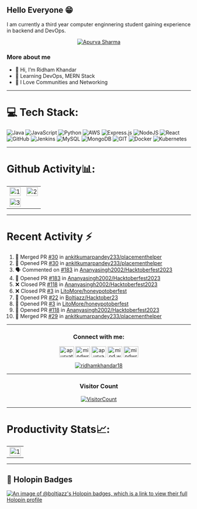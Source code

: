 
## Hello Everyone 😁 

I am currently a third year computer enginnering student gaining experience in backend and DevOps.

<p align="center"><a href="https://github.com/ryo-ma/github-profile-trophy"><img src="https://github-profile-trophy.vercel.app/?username=Rythm18&theme=dracula&column=4&margin-w=15&margin-h=15" alt="Apurva Sharma" /></a></p>


### More about me
- 👋 Hi, I’m Ridham Khandar
- 👀 Learning DevOps, MERN Stack
- 🌱 I Love Communities and Networking


<hr>

# 💻 Tech Stack:
![Java](https://img.shields.io/badge/java-%23ED8B00.svg?style=for-the-badge&logo=java&logoColor=white) ![JavaScript](https://img.shields.io/badge/javascript-%23323330.svg?style=for-the-badge&logo=javascript&logoColor=%23F7DF1E) ![Python](https://img.shields.io/badge/python-3670A0?style=for-the-badge&logo=python&logoColor=ffdd54) ![AWS](https://img.shields.io/badge/AWS-%23FF9900.svg?style=for-the-badge&logo=amazon-aws&logoColor=white) ![Express.js](https://img.shields.io/badge/express.js-%23404d59.svg?style=for-the-badge&logo=express&logoColor=%2361DAFB) ![NodeJS](https://img.shields.io/badge/node.js-6DA55F?style=for-the-badge&logo=node.js&logoColor=white) ![React](https://img.shields.io/badge/react-%2320232a.svg?style=for-the-badge&logo=react&logoColor=%2361DAFB) ![GitHub](https://img.shields.io/badge/GitHub-%23121011.svg?style=for-the-badge&logo=github&logoColor=white) ![Jenkins](https://img.shields.io/badge/jenkins-%232C5263.svg?style=for-the-badge&logo=jenkins&logoColor=white) ![MySQL](https://img.shields.io/badge/mysql-%2300f.svg?style=for-the-badge&logo=mysql&logoColor=white) ![MongoDB](https://img.shields.io/badge/MongoDB-%234ea94b.svg?style=for-the-badge&logo=mongodb&logoColor=white) ![GIT](https://img.shields.io/badge/Git-fc6d26?style=for-the-badge&logo=git&logoColor=white) ![Docker](https://img.shields.io/badge/docker-%230db7ed.svg?style=for-the-badge&logo=docker&logoColor=white) ![Kubernetes](https://img.shields.io/badge/kubernetes-%23326ce5.svg?style=for-the-badge&logo=kubernetes&logoColor=white)

<hr>

# Github Activity📊:

<table>
  <tr>
    <td><img src="https://github-readme-stats.vercel.app/api?username=Rythm18&theme=radical&show_icons=true"  display=block width=100% height=auto  alt="1" ></td>
    <td><img src="https://github-readme-stats.vercel.app/api/top-langs/?username=Rythm18&theme=radical&layout=compact&hide=Jupyter%20Notebook"  display=block width=100% height=auto  alt="2" ></td>
   </tr> 
   <tr>
      <td><img src="https://github-readme-streak-stats.herokuapp.com/?user=Rythm18&theme=tokyonight"  display=block width=100% height=auto alt="3" ></td>
<!--      <td><!--START_SECTION:waka-->
<!--END_SECTION:waka-->
  </td>
  </tr>
</table>


<hr>

# Recent Activity :zap:
<!--START_SECTION:activity-->
1. 🎉 Merged PR [#30](https://github.com/ankitkumarpandey233/placementhelper/pull/30) in [ankitkumarpandey233/placementhelper](https://github.com/ankitkumarpandey233/placementhelper)
2. 💪 Opened PR [#30](https://github.com/ankitkumarpandey233/placementhelper/pull/30) in [ankitkumarpandey233/placementhelper](https://github.com/ankitkumarpandey233/placementhelper)
3. 🗣 Commented on [#183](https://github.com/Ananyasingh2002/Hacktoberfest2023/pull/183#issuecomment-1742388237) in [Ananyasingh2002/Hacktoberfest2023](https://github.com/Ananyasingh2002/Hacktoberfest2023)
4. 💪 Opened PR [#183](https://github.com/Ananyasingh2002/Hacktoberfest2023/pull/183) in [Ananyasingh2002/Hacktoberfest2023](https://github.com/Ananyasingh2002/Hacktoberfest2023)
5. ❌ Closed PR [#118](https://github.com/Ananyasingh2002/Hacktoberfest2023/pull/118) in [Ananyasingh2002/Hacktoberfest2023](https://github.com/Ananyasingh2002/Hacktoberfest2023)
6. ❌ Closed PR [#3](https://github.com/LitoMore/honeypotoberfest/pull/3) in [LitoMore/honeypotoberfest](https://github.com/LitoMore/honeypotoberfest)
7. 💪 Opened PR [#22](https://github.com/Boltjazz/Hacktober23/pull/22) in [Boltjazz/Hacktober23](https://github.com/Boltjazz/Hacktober23)
8. 💪 Opened PR [#3](https://github.com/LitoMore/honeypotoberfest/pull/3) in [LitoMore/honeypotoberfest](https://github.com/LitoMore/honeypotoberfest)
9. 💪 Opened PR [#118](https://github.com/Ananyasingh2002/Hacktoberfest2023/pull/118) in [Ananyasingh2002/Hacktoberfest2023](https://github.com/Ananyasingh2002/Hacktoberfest2023)
10. 🎉 Merged PR [#29](https://github.com/ankitkumarpandey233/placementhelper/pull/29) in [ankitkumarpandey233/placementhelper](https://github.com/ankitkumarpandey233/placementhelper)
<!--END_SECTION:activity-->

<hr>
 <h3 align="center">Connect with me:</h3>
<p align="center">
<a href="https://dev.to/rythm18" target="blank"><img align="center" src="https://raw.githubusercontent.com/rahuldkjain/github-profile-readme-generator/master/src/images/icons/Social/devto.svg" alt="apurvatech" height="30" width="40" /></a>
<a href="https://twitter.com/ridhamkhandar18" target="blank"><img align="center" src="https://raw.githubusercontent.com/rahuldkjain/github-profile-readme-generator/master/src/images/icons/Social/twitter.svg" alt="mindwrapper" height="30" width="40" /></a>
<a href="https://linkedin.com/in/ridham-khandar-a71841227" target="blank"><img align="center" src="https://raw.githubusercontent.com/rahuldkjain/github-profile-readme-generator/master/src/images/icons/Social/linked-in-alt.svg" alt="apurva866" height="30" width="40" /></a>
<a href="https://instagram.com/ridham.khandar18" target="blank"><img align="center" src="https://raw.githubusercontent.com/rahuldkjain/github-profile-readme-generator/master/src/images/icons/Social/instagram.svg" alt="mind.wrapper" height="30" width="40" /></a>
<a href="https://www.leetcode.com/ridhamkhandar18" target="blank"><img align="center" src="https://raw.githubusercontent.com/rahuldkjain/github-profile-readme-generator/master/src/images/icons/Social/leet-code.svg" alt="mindwr4pper" height="30" width="40" /></a>
 
<p align="center"> <a href="https://twitter.com/ridhamkhandar18" target="blank"><img src="https://img.shields.io/twitter/follow/ridhamkhandar18?logo=twitter&style=for-the-badge" alt="ridhamkhandar18" /></a> </p>

</p>

<hr>

<h3 align="center">Visitor Count</h3>


<a align="center" href="https://profile-counter.glitch.me/{Rythm18}/count.svg">
  
  ![VisitorCount](https://profile-counter.glitch.me/{Rythm18}/count.svg)  
  
</a>

<hr>


# Productivity Stats📈:
<table>
  <tr>
    <td><img src="https://github-profile-summary-cards.vercel.app/api/cards/profile-details?username=Rythm18&theme=monokai"  display=block width=100% height=auto  alt="1" ></td>
   </tr>
</table>

<hr>

 <h2>📌 Holopin Badges</h3>
  
 [![An image of @boltjazz's Holopin badges, which is a link to view their full Holopin profile](https://holopin.me/rythm18)](https://holopin.io/@rythm18)

<!---
Rythm18/Rythm18 is a ✨ special ✨ repository because its `README.md` (this file) appears on your GitHub profile.
You can click the Preview link to take a look at your changes.
--->
